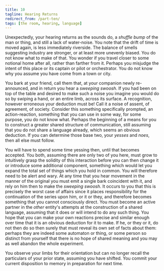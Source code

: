 ```yaml
---
title: 10
tagline: Hearing Returns
redirect_from: /part-ten/
tags: [the room, hearing, language]
---
```


Unexpectedly, your hearing returns as the sounds do, a _shuffle bump_ of the man or thing, and still a lack of water-noise.  You note that the drift of time is moved again, is less immediately riverside. The balance of smells suggesting industry are stronger, or at least more unevenly biased. You do not know what to make of that. You wonder if you travel closer to some notional home after all, rather than farther from it. Perhaps you misjudge the intent of this place or its captain or pilot or orchestrator. You do not know why you assume you have come from a town or city. 

You bark at your friend, call them that, at your companion newly re-announced, and in return you hear a _sweeping swoosh_.  If you had been on top of the table and desired to make such a noise you imagine you would do so by swiping a hand, or an entire limb, across its surface. A recognition, however erroneous your deduction must be! Call it a noise of assent, of agreement, of society.  Consider this something specifically prompted, an action-reaction, something that you can use in some way, for some purpose, you do not know what.  Perhaps the beginning of a means for you to construct a greater shared structure of communication, still assuming that you do not share a language already, which seems an obvious deduction. If you can determine those base two, your _yesses_ and _noes_, then all else must follow.

You will have to spend some time yessing then, until that becomes accepted. You both, assuming there are only two of you here, must grow to intuitively grasp the solidity of this interaction before you can then change it or introduce some additional component, something which would let you expand the total set of things which you hold in common. You will therefore need to be alert and wary. At any time that you hear movement in the manner of the original you must emit a single bark coincident with it, and rely on him then to make the _sweeping swoosh_. It occurs to you that this is precisely the worst case of affairs since it places responsibility for the continuation of the series upon him, or it or they, and therefore becomes something that you cannot consciously direct. You must become an active partner in the _other_ entity's attempts at the construction of a shared language, assuming that it does or will intend to do any such thing.  You hope that you can make your own reactions precise and similar enough over time that it is an obvious deduction for it to make.  If he, or they or it, do not then do so then surely that must reveal its own set of facts about them: perhaps they are indeed some automaton or thing, or some person so distinct from yourself that there is no hope of shared meaning and you may as well abandon the whole experiment.

You observe your limbs for their orientation but can no longer recall the particulars of your prior state, assuming you have shifted. You commit your current disposition to memory in preparation for next time.
